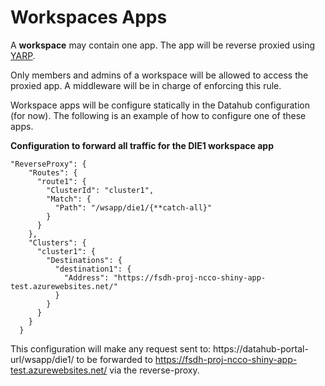 # Workspaces Apps

A **workspace** may contain one app. The app will be reverse proxied using [YARP](https://microsoft.github.io/reverse-proxy/).

Only members and admins of a workspace will be allowed to access the proxied app. A middleware will be in charge of enforcing this rule.

Workspace apps will be configure statically in the Datahub configuration (for now). The following is an example of how to configure one of these apps.

**Configuration to forward all traffic for the DIE1 workspace app**

```
"ReverseProxy": {
    "Routes": {
      "route1": {
        "ClusterId": "cluster1",
        "Match": {
          "Path": "/wsapp/die1/{**catch-all}"
        }
      }
    },
    "Clusters": {
      "cluster1": {
        "Destinations": {
          "destination1": {
            "Address": "https://fsdh-proj-ncco-shiny-app-test.azurewebsites.net/"
          }
        }
      }
    }
  }
```
This configuration will make any request sent to: https://datahub-portal-url/wsapp/die1/ to be forwarded to https://fsdh-proj-ncco-shiny-app-test.azurewebsites.net/ via the reverse-proxy.





